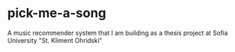 pick-me-a-song
==============

A music recommender system that I am building as a thesis project at Sofia University "St. Kliment Ohridski"
